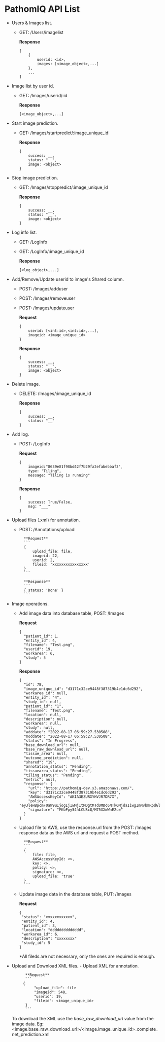 # PathomIQ API List
- Users & Images list.
    - GET: /Users/imagelist
        
        **Response**
        ```
        [
            {
                userid: <id>,
                images: [<image_object>,...]
            },
            ...
        ]
        ```

- Image list by user id.
    - GET: /Images/userid/:id
        
        **Response**
        ```
        [<image_object>,...]
        ```

- Start image prediction.
    - GET: /Images/startpredict/:image_unique_id
        
        **Response**
        ```
        {
            success: __, 
            status: "__",
            image: <object>
        }
        ```
- Stop image prediction.
    - GET: /Images/stoppredict/:image_unique_id
        
        **Response**
        ```
        {
            success: __, 
            status: "__",
            image: <object>
        }
        ```

- Log info list.
    - GET: /LogInfo
    - GET: /LogInfo/:image_unique_id
        
        **Response**
        ```
        [<log_object>,...]
        ```

- Add/Remove/Update userid to image's Shared column.
    - POST: /Images/adduser
    - POST: /Images/removeuser
    - POST: /Images/updateuser
        
        **Request**
        ```
        {
            userid: [<int:id>,<int:id>,...],
            imageid: <image_unique_id>
        }
        ```

        **Response**
        ```
        {
            success: __,
            status: "__",
            image: <object>
        }
        ```
- Delete image.
    - DELETE: /Images/:image_unique_id
        
        **Response**
        ```
        {
            success: __,
            status: "__"
        }
        ```
        
- Add log.
    - POST: /LogInfo
    
        **Request**
        ```
        {
            imageid:"8639e81f98bd42f7b29fa2efabebbaf3",
            type: "Tiling",
            message: "Tiling is running"
        }
        ```
        
        **Response**
        ```
        {
            success: True/False,
            msg: "___"
        }
        ```
        
- Upload files (.xml) for annotation.
    - POST: /Annotations/upload

            **Request**
            ```
            {
                upload_file: file,
                imageid: 22,
                userid: 2,
                fileid: 'xxxxxxxxxxxxxxxx'
            }
            ```
      
            **Response**
            ```
            { status: 'Done' }
            ```
            
- Image operations.
    - Add image data into database table, POST: /Images         
    
        **Request**
        ```
        {
          "patient_id": 1,
          "entity_id": 4,
          "filename": "Test.png",
          "userid": 19,
          "workarea": 6,
          "study": 5
        }
        ```
        
        **Response**
        ```
        {
          "id": 78,
          "image_unique_id": "d3171c32ce9448f387319b4e1dc6d292",
          "workarea_id": null,
          "entity_id": "4",
          "study_id": null,
          "patient_id": "1",
          "filename": "Test.png",
          "location": null,
          "description": null,
          "workarea": null,
          "study": null,
          "adddate": "2022-08-17 06:59:27.530508",
          "moddate": "2022-08-17 06:59:27.530508",
          "status": "In Progress",
          "base_download_url": null,
          "base_raw_download_url": null,
          "tissue_area": null,
          "outcome_prediction": null,
          "shared": "19",
          "annotation_status": "Pending",
          "tissuearea_status": "Pending",
          "tiling_status": "Pending",
          "metric": null,
          "response": {
            "url": "https://pathomiq-dev.s3.amazonaws.com/",
            "key": "d3171c32ce9448f387319b4e1dc6d292",
            "AWSAccessKeyId": "AKIA3EZURXYHVJR7DR7X",
            "policy": "eyJleHBpcmF0aW9uIjogIjIwMjItMDgtMTdUMDc6NTk6MjdaIiwgImNvbmRpdGlvbnMiOiBbeyJidWNrZXQiOiAicGF0aG9taXEtZGV2In0sIHsia2V5IjogImQzMTcxYzMyY2U5NDQ4ZjM4NzMxOWI0ZTFkYzZkMjkyIn1dfQ==",
            "signature": "FKbPpy54hLCU8cQ/M75XXmWnE2c="
          }
        }
        ```
        
    - Upload file to AWS, use the response.url from the POST: /Images response data as the AWS url and request a POST method.

            **Request**
            ```
            {
                file: file,
                AWSAccessKeyId: <>,
                key: <>,
                policy: <>,
                signature: <>,
                upload_file: 'true'
            }
            ```
      
    - Update image data in the database table, PUT: /Images         
    
        **Request**
         ```
        {
          "status": "xxxxxxxxxxxx",
          "entity_id": 4,
          "patient_id": 3,
          "location": "dddddddddddddd",
          "workarea_id": 6,
          "description": "xxxxxxxx"
          "study_id": 5
        }
        ```
        *All fileds are not necessary, only the ones are required is enough.
            
- Upload and Download XML files.
      - Upload XML for annotation.

            **Request**
            ```
           {
                "upload_file": file
                "imageid": 548,
                "userid": 19,
                "fileid": <image_unique_id>
            }
            ```
            
     To download the XML use the *base_raw_download_url* value from the image data. Eg: <image.base_raw_download_url>/<image.image_unique_id>_complete_net_prediction.xml
            
